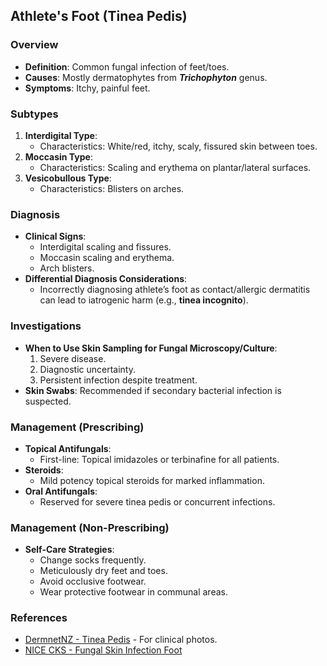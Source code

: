 ## Athlete's Foot (Tinea Pedis)

### Overview
- **Definition**: Common fungal infection of feet/toes.
- **Causes**: Mostly dermatophytes from **_Trichophyton_** genus.
- **Symptoms**: Itchy, painful feet. 

### Subtypes
1. **Interdigital Type**: 
   - Characteristics: White/red, itchy, scaly, fissured skin between toes.
2. **Moccasin Type**: 
   - Characteristics: Scaling and erythema on plantar/lateral surfaces.
3. **Vesicobullous Type**: 
   - Characteristics: Blisters on arches.

### Diagnosis
- **Clinical Signs**: 
   - Interdigital scaling and fissures.
   - Moccasin scaling and erythema.
   - Arch blisters.
- **Differential Diagnosis Considerations**: 
   - Incorrectly diagnosing athlete’s foot as contact/allergic dermatitis can lead to iatrogenic harm (e.g., **tinea incognito**).

### Investigations
- **When to Use Skin Sampling for Fungal Microscopy/Culture**: 
   1. Severe disease.
   2. Diagnostic uncertainty.
   3. Persistent infection despite treatment.
- **Skin Swabs**: Recommended if secondary bacterial infection is suspected.

### Management (Prescribing)
- **Topical Antifungals**: 
   - First-line: Topical imidazoles or terbinafine for all patients.
- **Steroids**: 
   - Mild potency topical steroids for marked inflammation.
- **Oral Antifungals**: 
   - Reserved for severe tinea pedis or concurrent infections.

### Management (Non-Prescribing)
- **Self-Care Strategies**: 
   - Change socks frequently.
   - Meticulously dry feet and toes.
   - Avoid occlusive footwear.
   - Wear protective footwear in communal areas.

### References
- [DermnetNZ - Tinea Pedis](https://www.dermnetnz.org/topics/tinea-pedis/) - For clinical photos.
- [NICE CKS - Fungal Skin Infection Foot](https://cks.nice.org.uk/fungal-skin-infection-foot#!topicSummary)